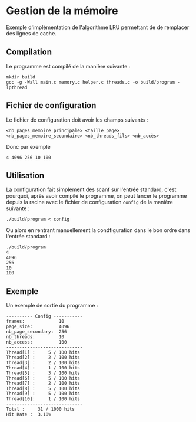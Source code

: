 # Gestion de la mémoire

Exemple d'implémentation de l'algorithme LRU permettant de de remplacer des lignes de cache.

## Compilation

Le programme est compilé de la manière suivante :
```
mkdir build
gcc -g -Wall main.c memory.c helper.c threads.c -o build/program -lpthread
```

## Fichier de configuration

Le fichier de configuration doit avoir les champs suivants :

```
<nb_pages_memoire_principale> <taille_page> <nb_pages_memoire_secondaire> <nb_threads_fils> <nb_accès>
```

Donc par exemple

```
4 4096 256 10 100
```

## Utilisation


La configuration fait simplement des scanf sur l'entrée standard, c'est pourquoi, après avoir compilé le programme, on peut lancer le programme depuis la racine avec le fichier de configuration `config` de la manière suivante :

```
./build/program < config
```

Ou alors en rentrant manuellement la condfiguration dans le bon ordre dans l'entrée standard :

```
./build/program
4
4096
256
10
100
```

## Exemple

Un exemple de sortie du programme :

```
---------- Config -----------
frames:             10
page_size:          4096
nb_page_secondary:  256
nb_threads:         10
nb_access:          100
-----------------------------
Thread[1] :     5 / 100 hits
Thread[2] :     2 / 100 hits
Thread[3] :     2 / 100 hits
Thread[4] :     1 / 100 hits
Thread[5] :     3 / 100 hits
Thread[6] :     5 / 100 hits
Thread[7] :     2 / 100 hits
Thread[8] :     5 / 100 hits
Thread[9] :     5 / 100 hits
Thread[10]:     1 / 100 hits
-----------------------------
Total :     31 / 1000 hits
Hit Rate :  3.10%
```
